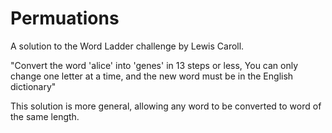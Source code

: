 # Permuations
A solution to the Word Ladder challenge by Lewis Caroll.

"Convert the word 'alice' into 'genes' in 13 steps or less,
You can only change one letter at a time,
and the new word must be in the English dictionary"

This solution is more general, allowing any word to be converted to word of the same length.
